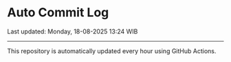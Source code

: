 # Auto Commit Log

Last updated: Monday, 18-08-2025 13:24 WIB

---

This repository is automatically updated every hour using GitHub Actions.
